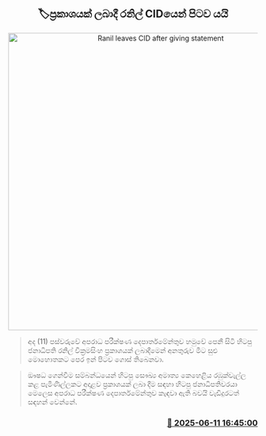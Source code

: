 <p align='center'><b><h2 align='center' title='Ranil leaves CID after giving statement'>🏷ප්‍රකාශයක් ලබාදී රනිල් CIDයෙන් පිටව යයි</h2></b></p>
<p align='center'><img src='https://helakuru.sgp1.cdn.digitaloceanspaces.com/esana/images/lib/ranil-bbc[1].jpg' width='600' alt='Ranil leaves CID after giving statement'></p>

> අද (11) පස්වරුවේ අපරාධ පරීක්ෂණ දෙපාර්තමේන්තුව හමුවේ පෙනී සිටි හිටපු ජනාධිපති රනිල් වික්‍රමසිංහ ප්‍රකාශයක් ලබාදීමෙන් අනතුරුව මීට සුළු මොහොතකට පෙර ඉන් පිටව ගොස් තිබෙනවා.

> ඖෂධ ගෙන්වීම සම්බන්ධයෙන් හිටපු සෞඛ්‍ය අමාත්‍ය කෙහෙළිය රඹුක්වැල්ල කළ පැමිණිල්ලකට අදාළව ප්‍රකාශයක් ලබා දීම සඳහා හිටපු ජනාධිපතිවරයා මෙලෙස අපරාධ පරීක්ෂණ දෙපාර්තමේන්තුව කැඳවා ඇති බවයි වැඩිදුරටත් සඳහන් වෙන්නේ.



<h3 align='right'><a href='https://www.helakuru.lk/esana/p/110907/'>📅 2025-06-11 16:45:00</a></h3>
